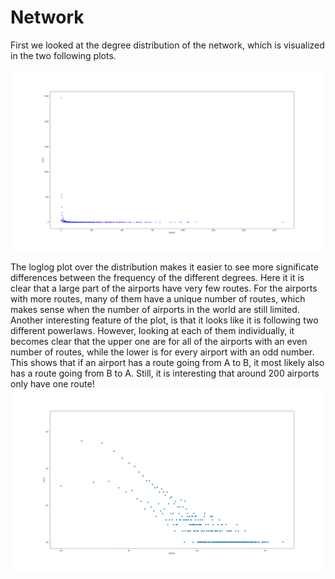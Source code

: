 # Network

First we looked at the degree distribution of the network, which is visualized in the two following plots.

![Regular plot of the degree distribution](../images/regularplot.png)

The loglog plot over the distribution makes it easier to see more significate differences between the frequency of the different degrees.
Here it it is clear that a large part of the airports have very few routes.
For the airports with more routes, many of them have a unique number of routes, which makes sense when the number of airports in the world are still limited.
Another interesting feature of the plot, is that it looks like it is following two different powerlaws.
However, looking at each of them individually, it becomes clear that the upper one are for all of the airports with an even number of routes, while the lower is for every airport with an odd number.
This shows that if an airport has a route going from A to B, it most likely also has a route going from B to A.
Still, it is interesting that around 200 airports only have one route!
![Powerlaw plot of the degree distribution](../images/powerlawplot.png)
